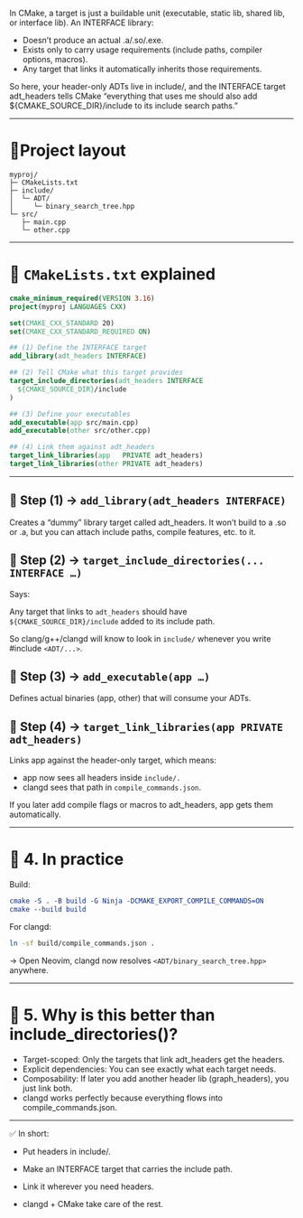 In CMake, a target is just a buildable unit (executable, static lib, shared lib, or interface lib).
An INTERFACE library:

- Doesn’t produce an actual .a/.so/.exe.
- Exists only to carry usage requirements (include paths, compiler options, macros).
- Any target that links it automatically inherits those requirements.


So here, your header-only ADTs live in include/, and the INTERFACE target adt_headers tells CMake
“everything that uses me should also add ${CMAKE_SOURCE_DIR}/include to its include search paths.”

---

# 🔹Project layout

```
myproj/
├─ CMakeLists.txt
├─ include/
│  └─ ADT/
│     └─ binary_search_tree.hpp
└─ src/
   ├─ main.cpp
   └─ other.cpp
```

---

# 🔹 `CMakeLists.txt` explained

```CMake
cmake_minimum_required(VERSION 3.16)
project(myproj LANGUAGES CXX)

set(CMAKE_CXX_STANDARD 20)
set(CMAKE_CXX_STANDARD_REQUIRED ON)

## (1) Define the INTERFACE target
add_library(adt_headers INTERFACE)

## (2) Tell CMake what this target provides
target_include_directories(adt_headers INTERFACE
  ${CMAKE_SOURCE_DIR}/include
)

## (3) Define your executables
add_executable(app src/main.cpp)
add_executable(other src/other.cpp)

## (4) Link them against adt_headers
target_link_libraries(app   PRIVATE adt_headers)
target_link_libraries(other PRIVATE adt_headers)
```

---

## 🔸 Step (1) → `add_library(adt_headers INTERFACE)`

Creates a “dummy” library target called adt_headers. It won’t build to a .so or .a, but
you can attach include paths, compile features, etc. to it.

## 🔸 Step (2) → `target_include_directories(... INTERFACE …)`

Says:

Any target that links to `adt_headers` should have `${CMAKE_SOURCE_DIR}/include` added to its include path.

So clang/g++/clangd will know to look in `include/` whenever you write #include `<ADT/...>`.


## 🔸 Step (3) → `add_executable(app …)`

Defines actual binaries (app, other) that will consume your ADTs.

## 🔸 Step (4) → `target_link_libraries(app PRIVATE adt_headers)`

Links app against the header-only target, which means:

- app now sees all headers inside `include/.`
- clangd sees that path in `compile_commands.json`.

If you later add compile flags or macros to adt_headers, app gets them automatically.


---

# 🔹 4. In practice

Build:

```CMake
cmake -S . -B build -G Ninja -DCMAKE_EXPORT_COMPILE_COMMANDS=ON
cmake --build build
```

For clangd:

```Bash
ln -sf build/compile_commands.json .
```

→ Open Neovim, clangd now resolves `<ADT/binary_search_tree.hpp>` anywhere.


---

# 🔹 5. Why is this better than include_directories()?

- Target-scoped: Only the targets that link adt_headers get the headers.
- Explicit dependencies: You can see exactly what each target needs.
- Composability: If later you add another header lib (graph_headers), you just link both.
- clangd works perfectly because everything flows into compile_commands.json.



---

✅ In short:

- Put headers in include/.

- Make an INTERFACE target that carries the include path.

- Link it wherever you need headers.

- clangd + CMake take care of the rest.

